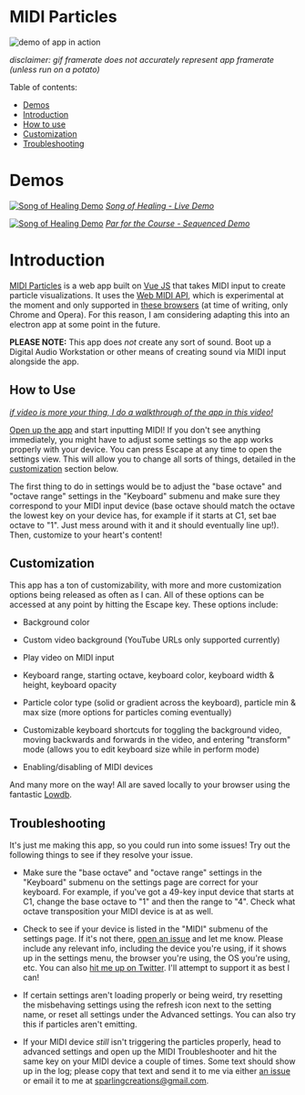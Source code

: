 
#  MIDI Particles

![demo of app in action](https://media.giphy.com/media/VgwOYIAm7xXZeatxXc/giphy.gif)

  

*disclaimer: gif framerate does not accurately represent app framerate (unless run on a potato)*



Table of contents:
- [Demos](#demos)
- [Introduction](#introduction)
- [How to use](#how-to-use)
- [Customization](#customization)
- [Troubleshooting](#troubleshooting)
# Demos
[![Song of Healing Demo](https://img.youtube.com/vi/tWWzV2m2OYA/maxresdefault.jpg)](https://www.youtube.com/watch?v=tWWzV2m2OYA)
[*Song of Healing - Live Demo*](https://www.youtube.com/watch?v=tWWzV2m2OYA)

[![Song of Healing Demo](https://img.youtube.com/vi/XLlwbdB_DEw/maxresdefault.jpg)](https://www.youtube.com/watch?v=XLlwbdB_DEw)
[*Par for the Course - Sequenced Demo*](https://www.youtube.com/watch?v=XLlwbdB_DEw)

# Introduction
[MIDI Particles](https://midiparticles.netlify.com/) is a web app built on [Vue JS](https://vuejs.org/) that takes MIDI input to create particle visualizations. It uses the [Web MIDI API](https://www.w3.org/TR/webmidi/), which is experimental at the moment and only supported in [these browsers](https://developer.mozilla.org/en-US/docs/Web/API/MIDIAccess#Browser_compatibility) (at time of writing, only Chrome and Opera). For this reason, I am considering adapting this into an electron app at some point in the future.

  

**PLEASE NOTE:** This app does *not* create any sort of sound. Boot up a Digital Audio Workstation or other means of creating sound via MIDI input alongside the app.

##  How to Use

*[if video is more your thing, I do a walkthrough of the app in this video!](https://www.youtube.com/watch?v=ePkDcQCXh74)*

  

[Open up the app](https://midiparticles.netlify.com/) and start inputting MIDI! If you don't see anything immediately, you might have to adjust some settings so the app works properly with your device. You can press Escape at any time to open the settings view. This will allow you to change all sorts of things, detailed in the [customization](#customization) section below.

  

The first thing to do in settings would be to adjust the "base octave" and "octave range" settings in the "Keyboard" submenu and make sure they correspond to your MIDI input device (base octave should match the octave the lowest key on your device has, for example if it starts at C1, set bae octave to "1". Just mess around with it and it should eventually line up!). Then, customize to your heart's content!

##  Customization

This app has a ton of customizability, with more and more customization options being released as often as I can. All of these options can be accessed at any point by hitting the Escape key. These options include:

  

-  Background color

-  Custom video background (YouTube URLs only supported currently)

-  Play video on MIDI input

-  Keyboard range, starting octave, keyboard color, keyboard width & height, keyboard opacity

-  Particle color type (solid or gradient across the keyboard), particle min & max size (more options for particles coming eventually)

-  Customizable keyboard shortcuts for toggling the background video, moving backwards and forwards in the video, and entering "transform" mode (allows you to edit keyboard size while in perform mode)

-  Enabling/disabling of MIDI devices

And many more on the way! All are saved locally to your browser using the fantastic [Lowdb](https://github.com/typicode/lowdb).

##  Troubleshooting

It's just me making this app, so you could run into some issues! Try out the following things to see if they resolve your issue.

-  Make sure the "base octave" and "octave range" settings in the "Keyboard" submenu on the settings page are correct for your keyboard. For example, if you've got a 49-key input device that starts at C1, change the base octave to "1" and then the range to "4". Check what octave transposition your MIDI device is at as well.

-  Check to see if your device is listed in the "MIDI" submenu of the settings page. If it's not there, [open an issue](https://github.com/sparlos/MIDI-Particles/issues) and let me know. Please include any relevant info, including the device you're using, if it shows up in the settings menu, the browser you're using, the OS you're using, etc. You can also [hit me up on Twitter](https://twitter.com/sparloscode). I'll attempt to support it as best I can!

-  If certain settings aren't loading properly or being weird, try resetting the misbehaving settings using the refresh icon next to the setting name, or reset all settings under the Advanced settings. You can also try this if particles aren't emitting.

-  If your MIDI device *still* isn't triggering the particles properly, head to advanced settings and open up the MIDI Troubleshooter and hit the same key on your MIDI device a couple of times. Some text should show up in the log; please copy that text and send it to me via either [an issue](https://github.com/sparlos/MIDI-Particles/issues) or email it to me at [sparlingcreations@gmail.com](mailto:sparlingcreations@gmail.com).